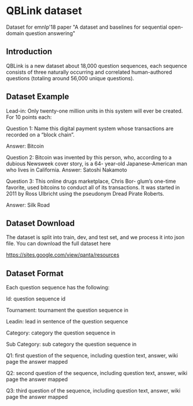 # QBLink dataset

Dataset for emnlp'18 paper "A dataset and baselines for sequential open-domain question answering"

Introduction
--------

QBLink is a new dataset about 18,000 question sequences, each sequence consists of three naturally occurring and correlated human-authored questions (totaling around 56,000 unique questions). 

Dataset Example
--------

Lead-in: Only twenty-one million units in this system will ever be created. For 10 points each:

Question 1: Name this digital payment system whose transactions are recorded on a “block chain”.

Answer: Bitcoin

Question 2: Bitcoin was invented by this person, who, according to a dubious Newsweek cover story, is a 64- year-old Japanese-American man who lives in California. 
Answer: Satoshi Nakamoto

Question 3: This online drugs marketplace, Chris Bor- glum’s one-time favorite, used bitcoins to conduct all of its transactions. It was started in 2011 by Ross Ulbricht using the pseudonym Dread Pirate Roberts.

Answer: Silk Road


Dataset Download
--------

The dataset is split into train, dev, and test set, and we process it into json file. You can download the full dataset here

https://sites.google.com/view/qanta/resources

Dataset Format
--------

Each question sequence has the following:

Id: question sequence id 

Tournament: tournament the question sequence in

Leadin: lead in sentence of the question sequence

Category: category the question sequence in 

Sub Category: sub category the question sequence in

Q1: first question of the sequence, including question text, answer, wiki page the answer mapped

Q2: second question of the sequence, including question text, answer, wiki page the answer mapped

Q3: third question of the sequence, including question text, answer, wiki page the answer mapped


